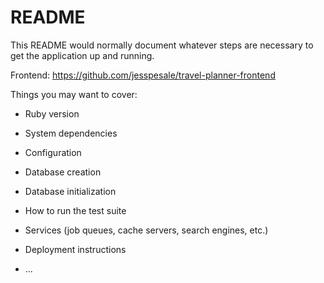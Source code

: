 # README

This README would normally document whatever steps are necessary to get the
application up and running.


Frontend: https://github.com/jesspesale/travel-planner-frontend

Things you may want to cover:

* Ruby version

* System dependencies

* Configuration

* Database creation

* Database initialization

* How to run the test suite

* Services (job queues, cache servers, search engines, etc.)

* Deployment instructions

* ...
